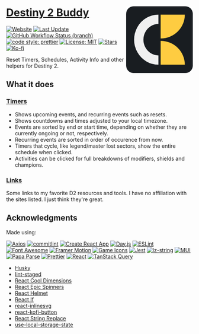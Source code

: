# [Destiny 2 Buddy <img src="./public/icons/apple-icon-180.png" align="right">](https://d2buddy.net/)

[![Website](https://img.shields.io/website?style=for-the-badge&url=https%3A%2F%2Fd2buddy.net)](https://d2buddy.net/)
[![Last Update](https://img.shields.io/github/last-commit/costasak/d2-buddy/main?label=last%20update&style=for-the-badge)](https://d2buddy.net/)
[![GitHub Workflow Status (branch)](https://img.shields.io/github/actions/workflow/status/costasak/d2-buddy/node-cd.yml?branch=main&style=for-the-badge&logo=createreactapp)](https://github.com/CostasAK/d2-buddy/actions/workflows/node.js.yml)
[![code style: prettier](https://img.shields.io/badge/code_style-prettier-ff69b4.svg?style=for-the-badge&logo=prettier)](https://github.com/prettier/prettier)
[![License: MIT](https://img.shields.io/github/license/costasak/d2-buddy?style=for-the-badge)](https://github.com/CostasAK/d2-buddy/blob/main/LICENSE)
[![Stars](https://img.shields.io/github/stars/costasak/d2-buddy?style=for-the-badge&logo=github)](https://github.com/CostasAK/d2-buddy)
[![Ko-fi](https://img.shields.io/badge/support_me_on_ko--fi-F16061?style=for-the-badge&logo=kofi&logoColor=f5f5f5)](https://ko-fi.com/CostasAK)

Reset Timers, Schedules, Activity Info and other helpers for Destiny 2.

## What it does

### [Timers](https://d2buddy.net/Timers)

- Shows upcoming events, and recurring events such as resets.
- Shows countdowns and times adjusted to your local timezone.
- Events are sorted by end or start time, depending on whether they are currently ongoing or not, respectively.
- Recurring events are sorted in order of occurence from now.
- Timers that cycle, like legend/master lost sectors, show the entire schedule when clicked.
- Activities can be clicked for full breakdowns of modifiers, shields and champions.

### [Links](https://d2buddy.net/Links)

Some links to my favorite D2 resources and tools. I have no affiliation with the sites listed. I just think they're great.

## Acknowledgments

Made using:

[<img src="https://axios-http.com/assets/favicon.ico" title="Axios" alt="Axios" width="48" height="48"/>](https://axios-http.com)
[<img src="https://commitlint.js.org/assets/icon.svg" title="commitlint" alt="commitlint" width="48" height="48"/>](https://commitlint.js.org/#/)
[<img src="https://create-react-app.dev/img/logo.svg" title="Create React App" alt="Create React App" width="48" height="48"/>](https://create-react-app.dev)
[<img src="https://day.js.org/img/logo.png" title="Day.js" alt="Day.js" width="48" height="48"/>](https://day.js.org)
[<img src="https://cdn.jsdelivr.net/gh/devicons/devicon/icons/eslint/eslint-original.svg" title="ESLint" alt="ESLint" width="48" height="48"/>](https://eslint.org)
[<img src="https://fontawesome.com/images/favicon/icon.svg" title="Font Awesome" alt="Font Awesome" width="48" height="48"/>](https://fontawesome.com/start)
[<img src="https://www.framer.com/images/favicons/iOS/120.png" title="Framer Motion" alt="Framer Motion" width="48" height="48"/>](https://www.framer.com/motion/)
[<img src="https://game-icons.net/favicon.ico" title="Game Icons" alt="Game Icons" width="48" height="48"/>](https://game-icons.net)
[<img src="https://cdn.jsdelivr.net/gh/devicons/devicon/icons/jest/jest-plain.svg" title="Jest" alt="Jest" width="48" height="48"/>](https://jestjs.io)
[<img src="https://pieroxy.net/blog/themes/user-pieroxy.net/images/favicon.ico" title="lz-string" alt="lz-string" width="48" height="48"/>](https://github.com/pieroxy/lz-string/)
[<img src="https://cdn.jsdelivr.net/gh/devicons/devicon/icons/materialui/materialui-original.svg" title="MUI" alt="MUI" width="48" height="48"/>](https://mui.com)
[<img src="https://www.papaparse.com/favicon.ico" title="Papa Parse" alt="Papa Parse" width="48" height="48"/>](https://www.papaparse.com)
[<img src="https://prettier.io/icon.png" title="Prettier" alt="Prettier" width="48" height="48"/>](https://prettier.io)
[<img src="https://cdn.jsdelivr.net/gh/devicons/devicon/icons/react/react-original.svg" title="React" alt="React" width="48" height="48"/>](https://react.dev)
[<img src="https://tanstack.com/favicons/apple-touch-icon.png" title="TanStack Query" alt="TanStack Query" width="48" height="48"/>](https://tanstack.com/query)

- [Husky](https://typicode.github.io/husky/)
- [lint-staged](https://github.com/okonet/lint-staged)
- [React Cool Dimensions](https://github.com/wellyshen/react-cool-dimensions)
- [React Epic Spinners](https://bondz.github.io/react-epic-spinners/)
- [React Helmet](https://github.com/nfl/react-helmet)
- [React If](https://github.com/romac/react-if)
- [react-inlinesvg](https://github.com/gilbarbara/react-inlinesvg)
- [react-kofi-button](https://costasak.github.io/react-kofi-button)
- [React String Replace](https://github.com/iansinnott/react-string-replace)
- [use-local-storage-state](https://github.com/astoilkov/use-local-storage-state)

